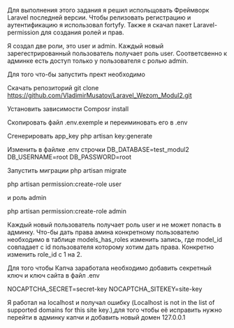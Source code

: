 Для выполнения этого задания я решил испольщовать Фреймворк Laravel последней версии.
Чтобы релизовать регистрацию и аутентификацию я использовал fortyfy.
Также я скачал пакет Laravel-permission для создания ролей и прав.

Я создал две роли, это user и admin.
Каждый новый зарегестрированный пользователь получает роль user.
Соответсвенно к админке есть доступ только у пользователя с ролью admin.

Для того что-бы запустить прект необходимо 

Скачать репозиторий
git clone https://github.com/VladimirMusatov/Laravel_Wezom_Modul2.git

Установить зависимости 
Composr install

Скопировать файл .env.exemple и перeиминовать его в .env

Сгенерировать app_key
php artisan key:generate

Изменить в файлке .env строчки
DB_DATABASE=test_modul2
DB_USERNAME=root
DB_PASSWORD=root

Запустить миграции
php artisan migrate

php artisan permission:create-role user

и роль admin 

php artisan permission:create-role admin

Каждый новый пользователь получает роль user и не может попасть в админку.
Что-бы дать права амина конкретному пользователю необходимо в таблице models_has_roles изменить запись, где model_id совпадает с id пользователя которому хотим дать права.
Конкретно изменить role_id с 1 на 2.

Для того чтобы Капча заработала необходимо добавить секретный ключ и ключ сайта в файл .env

NOCAPTCHA_SECRET=secret-key
NOCAPTCHA_SITEKEY=site-key

Я работал на localhost и получал ошибку (Localhost is not in the list of supported domains for this site key.),для того чтобы её исправить нужно перейти в админку капчи и добавить новый домен 127.0.0.1 